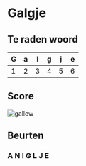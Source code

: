 # Galgje

## Te raden woord

|G|a|l|g|j|e|
|-|-|-|-|-|-|
|1|2|3|4|5|6|

## Score
![gallow](./images/3.png)

## Beurten
### A N I G L J E